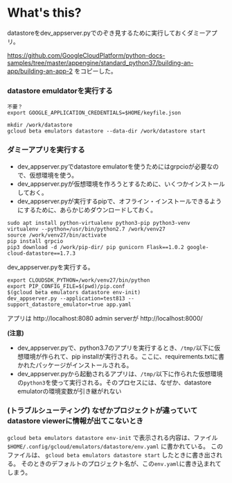 # What's this?

datastoreをdev_appserver.pyでのぞき見するために実行しておくダミーアプリ。

https://github.com/GoogleCloudPlatform/python-docs-samples/tree/master/appengine/standard_python37/building-an-app/building-an-app-2
をコピーした。


### datastore emuldatorを実行する

    不要？
    export GOOGLE_APPLICATION_CREDENTIALS=$HOME/keyfile.json

```
mkdir /work/datastore
gcloud beta emulators datastore --data-dir /work/datastore start
```

### ダミーアプリを実行する

- dev_appserver.pyでdatastore emulatorを使うためにはgrpcioが必要なので、仮想環境を使う。
- dev_appserver.pyが仮想環境を作ろうとするために、いくつかインストールしておく。
- dev_appserver.pyが実行するpipで、オフライン・インストールできるようにするために、あらかじめダウンロードしておく。

```
sudo apt install python-virtualenv python3-pip python3-venv
virtualenv --python=/usr/bin/python2.7 /work/venv27
source /work/venv27/bin/activate
pip install grpcio
pip3 download -d /work/pip-dir/ pip gunicorn Flask==1.0.2 google-cloud-datastore==1.7.3
```


dev_appserver.pyを実行する。

```
export CLOUDSDK_PYTHON=/work/venv27/bin/python
export PIP_CONFIG_FILE=$(pwd)/pip.conf
$(gcloud beta emulators datastore env-init)
dev_appserver.py --application=test813 --support_datastore_emulator=true app.yaml 
```

アプリは http://localhost:8080
admin serverが http://localhost:8000/


**(注意)**

- dev_appserver.pyで、python3.7のアプリを実行するとき、`/tmp/`以下に仮想環境が作られて、pip installが実行される。ここに、requirements.txtに書かれたパッケージがインストールされる。
- dev_appserver.pyから起動されるアプリは、`/tmp/`以下に作られた仮想環境の`python3`を使って実行される。そのプロセスには、なぜか、datastore emulatorの環境変数が引き継がれない


### (トラブルシューティング) なぜかプロジェクトが違っていてdatastore viewerに情報が出てこないとき

`gcloud beta emulators datastore env-init`
で表示される内容は、ファイル
`$HOME/.config/gcloud/emulators/datastore/env.yaml`
に書かれている。
このファイルは、
`gcloud beta emulators datastore start`
したときに書き出される。
そのときのデフォルトのプロジェクト名が、この`env.yaml`に書き込まれてしまう。

